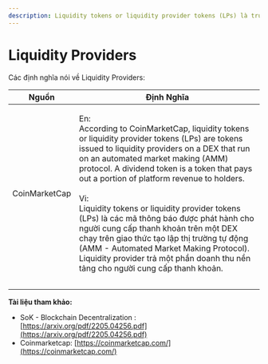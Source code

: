 ```yaml
---
description: Liquidity tokens or liquidity provider tokens (LPs) là trụ cột của sàn.
---
```


# Liquidity Providers

Các định nghĩa nói về Liquidity Providers:

| Nguồn         | Định Nghĩa                                                                                                                                                                                                                                                                                                                                                                                                                                                                                                                                                                                                              |
| ------------- | ----------------------------------------------------------------------------------------------------------------------------------------------------------------------------------------------------------------------------------------------------------------------------------------------------------------------------------------------------------------------------------------------------------------------------------------------------------------------------------------------------------------------------------------------------------------------------------------------------------------------- |
| CoinMarketCap | <p>En:<br>According to CoinMarketCap, liquidity tokens or liquidity provider tokens (LPs) are tokens issued to liquidity providers on a DEX that run on an automated market making (AMM) protocol. A dividend token is a token that pays out a portion of platform revenue to holders.<br><br>Vi:<br>Liquidity tokens or liquidity provider tokens (LPs) là các mã thông báo được phát hành cho người cung cấp thanh khoản trên một DEX chạy trên giao thức tạo lập thị trường tự động (AMM - Automated Market Making Protocol). Liquidity provider trả một phần doanh thu nền tảng cho người cung cấp thanh khoản.</p> |
|               |                                                                                                                                                                                                                                                                                                                                                                                                                                                                                                                                                                                                                         |
|               |                                                                                                                                                                                                                                                                                                                                                                                                                                                                                                                                                                                                                         |





**Tài liệu tham khảo:**

* &#x20;SoK - Blockchain Decentralization : [https://arxiv.org/pdf/2205.04256.pdf](https://arxiv.org/pdf/2205.04256.pdf)
* Coinmarketcap: [https://coinmarketcap.com/](https://coinmarketcap.com/)
